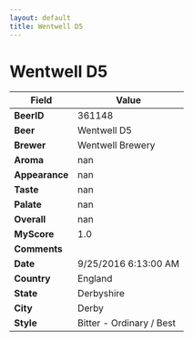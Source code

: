 ```yaml
---
layout: default
title: Wentwell D5
---
```


# Wentwell D5

| Field         | Value     |
|---------------|-----------|
| **BeerID** | 361148 |
| **Beer** | Wentwell D5 |
| **Brewer** | Wentwell Brewery |
| **Aroma** | nan |
| **Appearance** | nan |
| **Taste** | nan |
| **Palate** | nan |
| **Overall** | nan |
| **MyScore** | 1.0 |
| **Comments** |   |
| **Date** | 9/25/2016 6:13:00 AM |
| **Country** | England |
| **State** | Derbyshire |
| **City** | Derby |
| **Style** | Bitter - Ordinary / Best |
